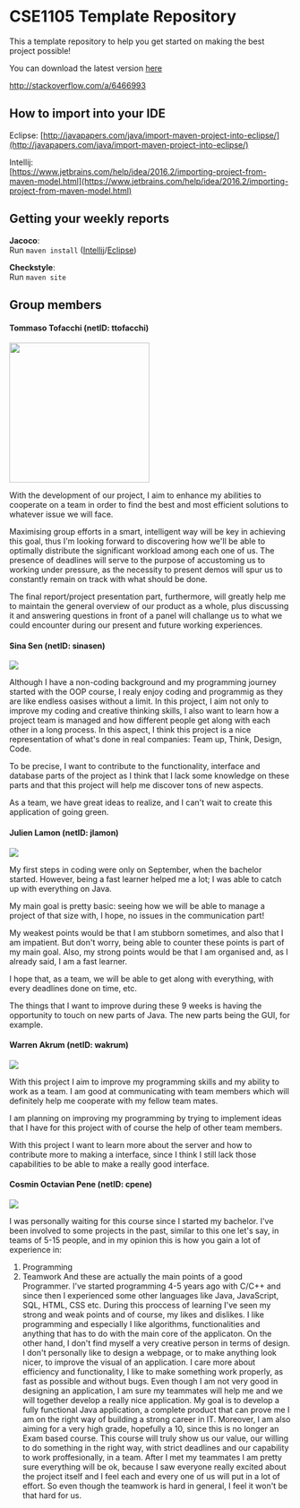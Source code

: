 # CSE1105 Template Repository

This a template repository to help you get started on making the best project possible!

You can download the latest version [here](https://github.com/SERG-Delft/TI1216/releases)

http://stackoverflow.com/a/6466993

## How to import into your IDE

Eclipse:
[http://javapapers.com/java/import-maven-project-into-eclipse/](http://javapapers.com/java/import-maven-project-into-eclipse/)

Intellij:  
[https://www.jetbrains.com/help/idea/2016.2/importing-project-from-maven-model.html](https://www.jetbrains.com/help/idea/2016.2/importing-project-from-maven-model.html)

## Getting your weekly reports

**Jacoco**:  
Run `maven install` ([Intellij](https://www.jetbrains.com/help/idea/2016.3/getting-started-with-maven.html#execute_maven_goal)/[Eclipse](http://imgur.com/a/6q7pV))

**Checkstyle**:  
Run `maven site`

## Group members

#### Tommaso Tofacchi (netID: ttofacchi)

<img src="/images/tommaso.jpeg" height="250">

With the development of our project, I aim to enhance my abilities to cooperate on a team in order to find the best and most efficient solutions to whatever issue we will face.

Maximising group efforts in a smart, intelligent way will be key in achieving this goal, thus I'm looking forward to discovering how we'll be able to optimally distribute the significant workload among each one of us. The presence of deadlines will serve to the purpose of accustoming us to working under pressure, as the necessity to present demos will spur us to constantly remain on track with what should be done.

The final report/project presentation part, furthermore, will greatly help me to maintain the general overview of our product as a whole, plus discussing it and answering questions in front of a panel will challange us to what we could encounter during our present and future working experiences.

#### Sina Sen (netID: sinasen)
<img src="/images/sina.jpg">

Although I have a non-coding background and my programming journey started with the OOP course, I realy enjoy coding and programmig as they are like endless oasises without a limit. In this project, I aim not only to improve my coding and creative thinking skills, I also want to learn how a project team is managed and how different people get along with each other in a long process. In this aspect, I think this project is a nice representation of what's done in real companies: Team up, Think, Design, Code.

To be precise, I want to contribute to the functionality, interface and database parts of the project as I think that I lack some knowledge on these parts and that this project will help me discover tons of new aspects. 

As a team, we have great ideas to realize, and I can't wait to create this application of going green.

#### Julien Lamon (netID: jlamon)
<img src="/images/julien.jpg">

My first steps in coding were only on September, when the bachelor started. However, being a fast learner helped me a lot; I was able to catch up with everything on Java. 

My main goal is pretty basic: seeing how we will be able to manage a project of that size with, I hope, no issues in the communication part! 

My weakest points would be that I am stubborn sometimes, and also that I am impatient. But don't worry, being able to counter these points is part of my main goal.
Also, my strong points would be that I am organised and, as I already said, I am a fast learner.

I hope that, as a team, we will be able to get along with everything, with every deadlines done on time, etc.

The things that I want to improve during these 9 weeks is having the opportunity to touch on new parts of Java. The new parts being the GUI, for example.

#### Warren Akrum (netID: wakrum)
<img src="/images/Warren.jpg">

With this project I aim to improve my programming skills and my ability to work as a team. I am good at communicating with team members which will definitely help me cooperate with my fellow team mates.

I am planning on improving my programming by trying to implement ideas that I have for this project with of course the help of other team members. 

With this project I want to learn more about the server and how to contribute more to making a interface, since I think I still lack those capabilities to be able to make a really good interface.

#### Cosmin Octavian Pene (netID: cpene)
<img src="/images/octavian.jpg">

I was personally waiting for this course since I started my bachelor. I've been involved to some projects in the past, similar to this one let's say, in teams of 5-15 people, and in my opinion this is how you gain a lot of experience in:
1. Programming
2. Teamwork
And these are actually the main points of a good Programmer.
I've started programming 4-5 years ago with C/C++ and since then I experienced some other languages like Java, JavaScript, SQL, HTML, CSS etc. During this proccess of learning I've seen my strong and weak points and of course, my likes and dislikes.
I like programming and especially I like algorithms, functionalities and anything that has to do with the main core of the applicaton. On the other hand, I don't find myself a very creative person in terms of design. I don't personally like to design a webpage, or to make anything look nicer, to improve the visual of an application. I care more about efficiency and functionality, I like to make something work properly, as fast as possible and without bugs. Even though I am not very good in designing an application, I am sure my teammates will help me and we will together develop a really nice application.
My goal is to develop a fully functional Java application, a complete product that can prove me I am on the right way of building a strong career in IT. Moreover, I am also aiming for a very high grade, hopefully a 10, since this is no longer an Exam based course. This course will truly show us our value, our willing to do something in the right way, with strict deadlines and our capability to work proffesionally, in a team.
After I met my teammates I am pretty sure everything will be ok, because I saw everyone really excited about the project itself and I feel each and every one of us will put in a lot of effort. So even though the teamwork is hard in general, I feel it won't be that hard for us.